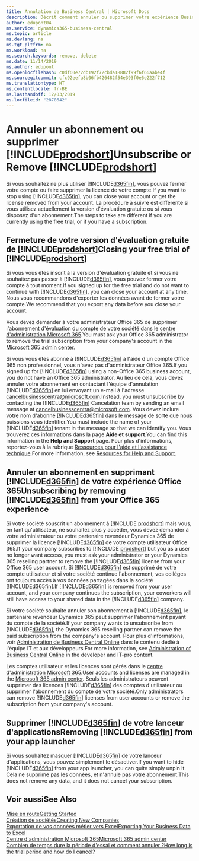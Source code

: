 ```yaml
---
title: Annulation de Business Central | Microsoft Docs
description: Décrit comment annuler ou supprimer votre expérience Business Central.
author: edupont04
ms.service: dynamics365-business-central
ms.topic: article
ms.devlang: na
ms.tgt_pltfrm: na
ms.workload: na
ms.search.keywords: remove, delete
ms.date: 11/14/2019
ms.author: edupont
ms.openlocfilehash: c0df60e72db192f72cbda18882f99f6f66aabe4f
ms.sourcegitcommit: cfc92eefa8b06fb426482f54e393f0e6e222f712
ms.translationtype: HT
ms.contentlocale: fr-BE
ms.lasthandoff: 12/03/2019
ms.locfileid: "2878642"
---
```

# <a name="unsubscribe-or-remove-includeprodshortincludesprodshortmd"></a><span data-ttu-id="57298-103">Annuler un abonnement ou supprimer [!INCLUDE[prodshort](includes/prodshort.md)]</span><span class="sxs-lookup"><span data-stu-id="57298-103">Unsubscribe or Remove [!INCLUDE[prodshort](includes/prodshort.md)]</span></span>

<span data-ttu-id="57298-104">Si vous souhaitez ne plus utiliser [!INCLUDE[d365fin](includes/d365fin_md.md)], vous pouvez fermer votre compte ou faire supprimer la licence de votre compte.</span><span class="sxs-lookup"><span data-stu-id="57298-104">If you want to stop using [!INCLUDE[d365fin](includes/d365fin_md.md)], you can close your account or get the license removed from your account.</span></span> <span data-ttu-id="57298-105">La procédure à suivre est différente si vous utilisez actuellement la version d'évaluation gratuite ou si vous disposez d'un abonnement.</span><span class="sxs-lookup"><span data-stu-id="57298-105">The steps to take are different if you are currently using the free trial, or if you have a subscription.</span></span>  

## <a name="closing-your-free-trial-of-includeprodshortincludesprodshortmd"></a><span data-ttu-id="57298-106">Fermeture de votre version d'évaluation gratuite de [!INCLUDE[prodshort](includes/prodshort.md)]</span><span class="sxs-lookup"><span data-stu-id="57298-106">Closing your free trial of [!INCLUDE[prodshort](includes/prodshort.md)]</span></span>

<span data-ttu-id="57298-107">Si vous vous êtes inscrit à la version d'évaluation gratuite et si vous ne souhaitez pas passer à [!INCLUDE[d365fin](includes/d365fin_md.md)], vous pouvez fermer votre compte à tout moment.</span><span class="sxs-lookup"><span data-stu-id="57298-107">If you signed up for the free trial and do not want to continue with [!INCLUDE[d365fin](includes/d365fin_md.md)], you can close your account at any time.</span></span> <span data-ttu-id="57298-108">Nous vous recommandons d'exporter les données avant de fermer votre compte.</span><span class="sxs-lookup"><span data-stu-id="57298-108">We recommend that you export any data before you close your account.</span></span> 

<span data-ttu-id="57298-109">Vous devez demander à votre administrateur Office 365 de supprimer l'abonnement d'évaluation du compte de votre société dans le [centre d'administration Microsoft 365](https://admin.microsoft.com/).</span><span class="sxs-lookup"><span data-stu-id="57298-109">You must ask your Office 365 administrator to remove the trial subscription from your company's account in the [Microsoft 365 admin center](https://admin.microsoft.com/).</span></span> 

<span data-ttu-id="57298-110">Si vous vous êtes abonné à [!INCLUDE[d365fin](includes/d365fin_md.md)] à l'aide d'un compte Office 365 non professionnel, vous n'avez pas d'administrateur Office 365.</span><span class="sxs-lookup"><span data-stu-id="57298-110">If you signed up for [!INCLUDE[d365fin](includes/d365fin_md.md)] using a non-Office 365 business account, you do not have an Office 365 administrator.</span></span> <span data-ttu-id="57298-111">Au lieu de cela, vous devez annuler votre abonnement en contactant l'équipe d'annulation [!INCLUDE[d365fin](includes/d365fin_md.md)] en lui envoyant un e-mail à l'adresse cancelbusinesscentra@microsoft.com.</span><span class="sxs-lookup"><span data-stu-id="57298-111">Instead, you must unsubscribe by contacting the [!INCLUDE[d365fin](includes/d365fin_md.md)] Cancelation team by sending an email message at cancelbusinesscentra@microsoft.com.</span></span> <span data-ttu-id="57298-112">Vous devez inclure votre nom d'abonné [!INCLUDE[d365fin](includes/d365fin_md.md)] dans le message de sorte que nous puissions vous identifier.</span><span class="sxs-lookup"><span data-stu-id="57298-112">You must include the name of your [!INCLUDE[d365fin](includes/d365fin_md.md)] tenant in the message so that we can identify you.</span></span> <span data-ttu-id="57298-113">Vous trouverez ces informations dans la page **Aide et support**.</span><span class="sxs-lookup"><span data-stu-id="57298-113">You can find this information in the **Help and Support** page.</span></span> <span data-ttu-id="57298-114">Pour plus d'informations, reportez-vous à la rubrique [Ressources pour l'aide et l'assistance technique](product-help-and-support.md).</span><span class="sxs-lookup"><span data-stu-id="57298-114">For more information, see [Resources for Help and Support](product-help-and-support.md).</span></span>  

## <a name="unsubscribing-by-removing-included365finincludesd365fin_mdmd-from-your-office-365-experience"></a><span data-ttu-id="57298-115">Annuler un abonnement en supprimant [!INCLUDE[d365fin](includes/d365fin_md.md)] de votre expérience Office 365</span><span class="sxs-lookup"><span data-stu-id="57298-115">Unsubscribing by removing [!INCLUDE[d365fin](includes/d365fin_md.md)] from your Office 365 experience</span></span>

<span data-ttu-id="57298-116">Si votre société souscrit un abonnement à [!INCLUDE [prodshort](includes/prodshort.md)] mais vous, en tant qu'utilisateur, ne souhaitez plus y accéder, vous devez demander à votre administrateur ou votre partenaire revendeur Dynamics 365 de supprimer la licence [!INCLUDE[d365fin](includes/d365fin_md.md)] de votre compte utilisateur Office 365.</span><span class="sxs-lookup"><span data-stu-id="57298-116">If your company subscribes to [!INCLUDE [prodshort](includes/prodshort.md)] but you as a user no longer want access, you must ask your administrator or your Dynamics 365 reselling partner to remove the [!INCLUDE[d365fin](includes/d365fin_md.md)] license from your Office 365 user account.</span></span> <span data-ttu-id="57298-117">Si [!INCLUDE[d365fin](includes/d365fin_md.md)] est supprimé de votre compte utilisateur et si votre société continue l'abonnement, vos collèges ont toujours accès à vos données partagées dans la société [!INCLUDE[d365fin](includes/d365fin_md.md)].</span><span class="sxs-lookup"><span data-stu-id="57298-117">If [!INCLUDE[d365fin](includes/d365fin_md.md)] is removed from your user account, and your company continues the subscription, your coworkers will still have access to your shared data in the [!INCLUDE[d365fin](includes/d365fin_md.md)] company.</span></span>  

<span data-ttu-id="57298-118">Si votre société souhaite annuler son abonnement à [!INCLUDE[d365fin](includes/d365fin_md.md)], le partenaire revendeur Dynamics 365 peut supprimer l'abonnement payant du compte de la société.</span><span class="sxs-lookup"><span data-stu-id="57298-118">If your company wants to unsubscribe from [!INCLUDE[d365fin](includes/d365fin_md.md)], the Dynamics 365 reselling partner can remove the paid subscription from the company's account.</span></span> <span data-ttu-id="57298-119">Pour plus d'informations, voir [Administration de Business Central Online](/dynamics365/business-central/dev-itpro/administration/tenant-administration) dans le contenu dédié à l'équipe IT et aux développeurs.</span><span class="sxs-lookup"><span data-stu-id="57298-119">For more information, see [Administration of Business Central Online](/dynamics365/business-central/dev-itpro/administration/tenant-administration) in the developer and IT-pro content.</span></span>  

<span data-ttu-id="57298-120">Les comptes utilisateur et les licences sont gérés dans le [centre d'administration Microsoft 365](https://admin.microsoft.com/).</span><span class="sxs-lookup"><span data-stu-id="57298-120">User accounts and licenses are managed in the [Microsoft 365 admin center](https://admin.microsoft.com/).</span></span> <span data-ttu-id="57298-121">Seuls les administrateurs peuvent supprimer des licences [!INCLUDE[d365fin](includes/d365fin_md.md)] des comptes d'utilisateur ou supprimer l'abonnement du compte de votre société.</span><span class="sxs-lookup"><span data-stu-id="57298-121">Only administrators can remove [!INCLUDE[d365fin](includes/d365fin_md.md)] licenses from user accounts or remove the subscription from your company's account.</span></span>  

## <a name="removing-included365finincludesd365fin_mdmd-from-your-app-launcher"></a><span data-ttu-id="57298-122">Supprimer [!INCLUDE[d365fin](includes/d365fin_md.md)] de votre lanceur d'applications</span><span class="sxs-lookup"><span data-stu-id="57298-122">Removing [!INCLUDE[d365fin](includes/d365fin_md.md)] from your app launcher</span></span>
<span data-ttu-id="57298-123">Si vous souhaitez masquer [!INCLUDE[d365fin](includes/d365fin_md.md)] de votre lanceur d'applications, vous pouvez simplement le désactiver.</span><span class="sxs-lookup"><span data-stu-id="57298-123">If you want to hide [!INCLUDE[d365fin](includes/d365fin_md.md)] from your app launcher, you can quite simply unpin it.</span></span> <span data-ttu-id="57298-124">Cela ne supprime pas les données, et n'annule pas votre abonnement.</span><span class="sxs-lookup"><span data-stu-id="57298-124">This does not remove any data, and it does not cancel your subscription.</span></span>  

## <a name="see-also"></a><span data-ttu-id="57298-125">Voir aussi</span><span class="sxs-lookup"><span data-stu-id="57298-125">See Also</span></span>
[<span data-ttu-id="57298-126">Mise en route</span><span class="sxs-lookup"><span data-stu-id="57298-126">Getting Started</span></span>](product-get-started.md)  
[<span data-ttu-id="57298-127">Création de sociétés</span><span class="sxs-lookup"><span data-stu-id="57298-127">Creating New Companies</span></span>](about-new-company.md)  
[<span data-ttu-id="57298-128">Exportation de vos données métier vers Excel</span><span class="sxs-lookup"><span data-stu-id="57298-128">Exporting Your Business Data to Excel</span></span>](about-export-data.md)  
[<span data-ttu-id="57298-129">Centre d'administration Microsoft 365</span><span class="sxs-lookup"><span data-stu-id="57298-129">Microsoft 365 admin center</span></span>](https://admin.microsoft.com/)  
[<span data-ttu-id="57298-130">Combien de temps dure la période d'essai et comment annuler ?</span><span class="sxs-lookup"><span data-stu-id="57298-130">How long is the trial period and how do I cancel?</span></span>](https://community.dynamics.com/business/b/financials/archive/2016/11/28/how-long-is-the-trial-period-and-how-do-i-cancel)  
